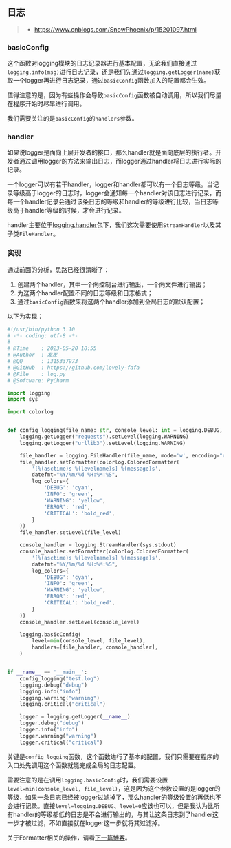 ## 日志

> - https://www.cnblogs.com/SnowPhoenix/p/15201097.html

### basicConfig

这个函数对logging模块的日志记录器进行基本配置，无论我们直接通过`logging.info(msg)`进行日志记录，还是我们先通过`logging.getLogger(name)`获取一个logger再进行日志记录，通过`basicConfig`函数加入的配置都会生效。

值得注意的是，因为有些操作会导致`basicConfig`函数被自动调用，所以我们尽量在程序开始时尽早进行调用。

我们需要关注的是`basicConfig`的`handlers`参数。

### handler

如果说logger是面向上层开发者的接口，那么handler就是面向底层的执行者。开发者通过调用logger的方法来输出日志，而logger通过handler将日志进行实际的记录。

一个logger可以有若干handler，logger和handler都可以有一个日志等级。当记录等级高于logger的日志时，logger会通知每一个handler对该日志进行记录，而每一个handler记录会通过该条日志的等级和handler的等级进行比较，当日志等级高于handler等级的时候，才会进行记录。

handler主要位于[logging.handler](https://docs.python.org/zh-cn/3/library/logging.handlers.html?highlight=filehandler#logging.FileHandler)包下，我们这次需要使用`StreamHandler`以及其子类`FileHandler`。

### 实现

通过前面的分析，思路已经很清晰了：

1. 创建两个handler，其中一个向控制台进行输出，一个向文件进行输出；
2. 为这两个handler配置不同的日志等级和日志格式；
3. 通过`basicConfig`函数来将这两个handler添加到全局日志的默认配置；

以下为实现：

```Python
#!/usr/bin/python 3.10
# -*- coding: utf-8 -*- 
#
# @Time    : 2023-05-20 18:55
# @Author  : 发发
# @QQ      : 1315337973
# @GitHub  : https://github.com/lovely-fafa
# @File    : log.py
# @Software: PyCharm

import logging
import sys

import colorlog


def config_logging(file_name: str, console_level: int = logging.DEBUG, file_level: int = logging.DEBUG):
    logging.getLogger("requests").setLevel(logging.WARNING)
    logging.getLogger("urllib3").setLevel(logging.WARNING)

    file_handler = logging.FileHandler(file_name, mode='w', encoding="utf8")
    file_handler.setFormatter(colorlog.ColoredFormatter(
        '[%(asctime)s %(levelname)s] %(message)s',
        datefmt="%Y/%m/%d %H:%M:%S",
        log_colors={
            'DEBUG': 'cyan',
            'INFO': 'green',
            'WARNING': 'yellow',
            'ERROR': 'red',
            'CRITICAL': 'bold_red',
        }
    ))
    file_handler.setLevel(file_level)

    console_handler = logging.StreamHandler(sys.stdout)
    console_handler.setFormatter(colorlog.ColoredFormatter(
        '[%(asctime)s %(levelname)s] %(message)s',
        datefmt="%Y/%m/%d %H:%M:%S",
        log_colors={
            'DEBUG': 'cyan',
            'INFO': 'green',
            'WARNING': 'yellow',
            'ERROR': 'red',
            'CRITICAL': 'bold_red',
        }
    ))
    console_handler.setLevel(console_level)

    logging.basicConfig(
        level=min(console_level, file_level),
        handlers=[file_handler, console_handler],
    )


if __name__ == '__main__':
    config_logging("test.log")
    logging.debug("debug")
    logging.info("info")
    logging.warning("warning")
    logging.critical("critical")

    logger = logging.getLogger(__name__)
    logger.debug("debug")
    logger.info("info")
    logger.warning("warning")
    logger.critical("critical")
```

关键是`config_logging`函数，这个函数进行了基本的配置，我们只需要在程序的入口处先调用这个函数就能完成全局的日志配置。

需要注意的是在调用`logging.basicConfig`时，我们需要设置`level=min(console_level, file_level)`，这是因为这个参数设置的是logger的等级，如果一条日志已经被logger过滤掉了，那么handler的等级设置的再低也不会进行记录。直接`level=logging.DEBUG`、`level=0`应该也可以，但是我认为比所有handler的等级都低的日志是不会进行输出的，与其让这条日志到了handler这一步才被过滤，不如直接就在logger这一步就将其过滤掉。

关于Formatter相关的操作，请看[下一篇博客](https://www.cnblogs.com/SnowPhoenix/p/15201251.html)。
